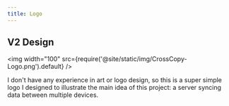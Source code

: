 ```yaml
---
title: Logo
---
```


## V2 Design

<div style={{paddingBottom: "1em", display: 'flex', justifyContent: 'center'}}>

<img width="100" src={require('@site/static/img/CrossCopy-Logo.png').default} />

</div>

I don't have any experience in art or logo design, so this is a super simple logo I designed to illustrate the main idea of this project: a server syncing data between multiple devices.
